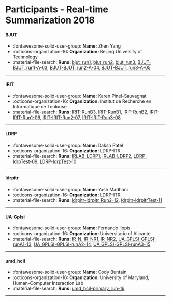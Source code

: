 # Participants - Real-time Summarization 2018 

#### BJUT
 - :fontawesome-solid-user-group: **Name:** Zhen Yang
 - :octicons-organization-16: **Organization:** Beijing University of Technology
 - :material-file-search: **Runs:** [bjut_run1](./runs.md#bjut_run1), [bjut_run2](./runs.md#bjut_run2), [bjut_run3](./runs.md#bjut_run3), [BJUT-BJUT_run1-A-03](./runs.md#bjut-bjut_run1-a-03), [BJUT-BJUT_run2-A-04](./runs.md#bjut-bjut_run2-a-04), [BJUT-BJUT_run3-A-05](./runs.md#bjut-bjut_run3-a-05)

---
#### IRIT
 - :fontawesome-solid-user-group: **Name:** Karen Pinel-Sauvagnat
 - :octicons-organization-16: **Organization:** Institut de Recherche en Informatique de Toulouse
 - :material-file-search: **Runs:** [IRIT-RunB3](./runs.md#irit-runb3), [IRIT-RunB1](./runs.md#irit-runb1), [IRIT-RunB2](./runs.md#irit-runb2), [IRIT-IRIT-Run1-06](./runs.md#irit-irit-run1-06), [IRIT-IRIT-Run2-07](./runs.md#irit-irit-run2-07), [IRIT-IRIT-Run3-08](./runs.md#irit-irit-run3-08)

---
#### LDRP
 - :fontawesome-solid-user-group: **Name:** Daksh Patel
 - :octicons-organization-16: **Organization:** LDRP-ITR
 - :material-file-search: **Runs:** [IRLAB-LDRP1](./runs.md#irlab-ldrp1), [IRLAB-LDRP2](./runs.md#irlab-ldrp2), [LDRP-ldrpTest-09](./runs.md#ldrp-ldrptest-09), [LDRP-ldrpTest-10](./runs.md#ldrp-ldrptest-10)

---
#### ldrpitr
 - :fontawesome-solid-user-group: **Name:** Yash Madhani
 - :octicons-organization-16: **Organization:** LDRP-ITR
 - :material-file-search: **Runs:** [ldrpitr-ldrpitr_Run2-12](./runs.md#ldrpitr-ldrpitr_run2-12), [ldrpitr-ldrpitrTest-11](./runs.md#ldrpitr-ldrpitrtest-11)

---
#### UA-Gplsi
 - :fontawesome-solid-user-group: **Name:** Fernando llopis 
 - :octicons-organization-16: **Organization:** Universitario of Alicante
 - :material-file-search: **Runs:** [IR-N](./runs.md#ir-n), [IR-NR1](./runs.md#ir-nr1), [IR-NR2](./runs.md#ir-nr2), [UA_GPLSI-GPLSI-runA1-13](./runs.md#ua_gplsi-gplsi-runa1-13), [UA_GPLSI-GPLSI-runA2-14](./runs.md#ua_gplsi-gplsi-runa2-14), [UA_GPLSI-GPLSI-runA3-15](./runs.md#ua_gplsi-gplsi-runa3-15)

---
#### umd_hcil
 - :fontawesome-solid-user-group: **Name:** Cody Buntain
 - :octicons-organization-16: **Organization:** University of Maryland, Human-Computer Interaction Lab
 - :material-file-search: **Runs:** [umd_hcil-primary_run-16](./runs.md#umd_hcil-primary_run-16)

---
